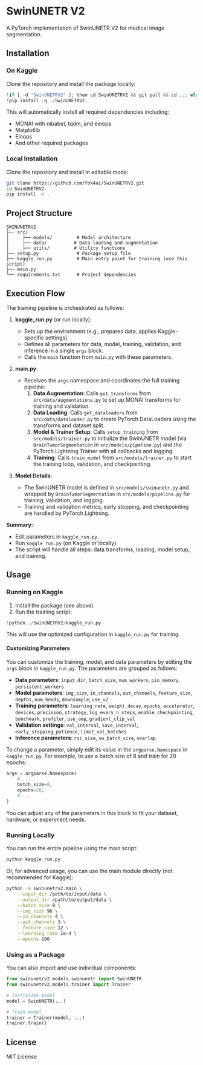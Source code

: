 # SwinUNETR V2

A PyTorch implementation of SwinUNETR V2 for medical image segmentation.

## Installation

### On Kaggle

Clone the repository and install the package locally:

```python
!if [ -d "SwinUNETRV2" ]; then cd SwinUNETRV2 && git pull && cd ..; else git clone https://github.com/Yok4ai/SwinUNETRV2.git; fi
!pip install -q ./SwinUNETRV2
```

This will automatically install all required dependencies including:
- MONAI with nibabel, tqdm, and einops
- Matplotlib
- Einops
- And other required packages

### Local Installation

Clone the repository and install in editable mode:

```bash
git clone https://github.com/Yok4ai/SwinUNETRV2.git
cd SwinUNETRV2
pip install -e .
```

## Project Structure

```
SWINUNETRV2
├── src/
│     ├── models/         # Model architecture
│     ├── data/          # Data loading and augmentation
│     ├── utils/         # Utility functions
├── setup.py              # Package setup file
├── kaggle_run.py         # Main entry point for training (use this script)
├── main.py
└── requirements.txt      # Project dependencies
```

## Execution Flow

The training pipeline is orchestrated as follows:

1. **kaggle_run.py** (or run locally):
    - Sets up the environment (e.g., prepares data, applies Kaggle-specific settings).
    - Defines all parameters for data, model, training, validation, and inference in a single `args` block.
    - Calls the `main` function from `main.py` with these parameters.

2. **main.py**:
    - Receives the `args` namespace and coordinates the full training pipeline:
      1. **Data Augmentation**: Calls `get_transforms` from `src/data/augmentations.py` to set up MONAI transforms for training and validation.
      2. **Data Loading**: Calls `get_dataloaders` from `src/data/dataloader.py` to create PyTorch DataLoaders using the transforms and dataset split.
      3. **Model & Trainer Setup**: Calls `setup_training` from `src/models/trainer.py` to initialize the SwinUNETR model (via `BrainTumorSegmentation` in `src/models/pipeline.py`) and the PyTorch Lightning Trainer with all callbacks and logging.
      4. **Training**: Calls `train_model` from `src/models/trainer.py` to start the training loop, validation, and checkpointing.

3. **Model Details**:
    - The SwinUNETR model is defined in `src/models/swinunetr.py` and wrapped by `BrainTumorSegmentation` in `src/models/pipeline.py` for training, validation, and logging.
    - Training and validation metrics, early stopping, and checkpointing are handled by PyTorch Lightning.

**Summary:**
- Edit parameters in `kaggle_run.py`.
- Run `kaggle_run.py` (on Kaggle or locally).
- The script will handle all steps: data transforms, loading, model setup, and training.

## Usage

### Running on Kaggle

1. Install the package (see above).
2. Run the training script:

```python
!python ./SwinUNETRV2/kaggle_run.py
```

This will use the optimized configuration in `kaggle_run.py` for training.

#### Customizing Parameters

You can customize the training, model, and data parameters by editing the `args` block in `kaggle_run.py`. The parameters are grouped as follows:

- **Data parameters**: `input_dir`, `batch_size`, `num_workers`, `pin_memory`, `persistent_workers`
- **Model parameters**: `img_size`, `in_channels`, `out_channels`, `feature_size`, `depths`, `num_heads`, `downsample`, `use_v2`
- **Training parameters**: `learning_rate`, `weight_decay`, `epochs`, `accelerator`, `devices`, `precision`, `strategy`, `log_every_n_steps`, `enable_checkpointing`, `benchmark`, `profiler`, `use_amp`, `gradient_clip_val`
- **Validation settings**: `val_interval`, `save_interval`, `early_stopping_patience`, `limit_val_batches`
- **Inference parameters**: `roi_size`, `sw_batch_size`, `overlap`

To change a parameter, simply edit its value in the `argparse.Namespace` in `kaggle_run.py`. For example, to use a batch size of 8 and train for 20 epochs:

```python
args = argparse.Namespace(
    # ...
    batch_size=8,
    epochs=20,
    # ...
)
```

You can adjust any of the parameters in this block to fit your dataset, hardware, or experiment needs.

### Running Locally

You can run the entire pipeline using the main script:

```bash
python kaggle_run.py
```

Or, for advanced usage, you can use the main module directly (not recommended for Kaggle):

```bash
python -m swinunetrv2.main \
    --input_dir /path/to/input/data \
    --output_dir /path/to/output/data \
    --batch_size 8 \
    --img_size 96 \
    --in_channels 4 \
    --out_channels 3 \
    --feature_size 12 \
    --learning_rate 1e-4 \
    --epochs 100
```

### Using as a Package

You can also import and use individual components:

```python
from swinunetrv2.models.swinunetr import SwinUNETR
from swinunetrv2.models.trainer import Trainer

# Initialize model
model = SwinUNETR(...)

# Train model
trainer = Trainer(model, ...)
trainer.train()
```

## License

MIT License 